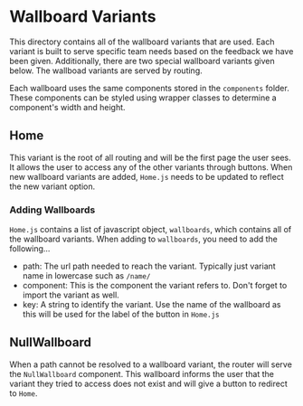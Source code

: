 # Wallboard Variants
This directory contains all of the wallboard variants that are used. Each variant is built to serve specific team needs based on the feedback we have been given. Additionally, there are two special wallboard variants given below. The wallboad variants are served by routing.

Each wallboard uses the same components stored in the `components` folder.  These components can be styled using wrapper classes to determine a component's width and height.

## Home
This variant is the root of all routing and will be the first page the user sees. It allows the user to access any of the other variants through buttons. When new wallboard variants are added, `Home.js` needs to be updated to reflect the new variant option.

### Adding Wallboards
`Home.js` contains a list of javascript object, `wallboards`, which contains all of the wallboard variants. When adding to `wallboards`, you need to add the following...
  * path: The url path needed to reach the variant. Typically just variant name in lowercase such as `/name/`
  * component: This is the component the variant refers to. Don't forget to import the variant as well.
  * key: A string to identify the variant. Use the name of the wallboard as this will be used for the label of the button in `Home.js`
  
  ## NullWallboard
  When a path cannot be resolved to a wallboard variant, the router will serve the `NullWallboard` component. This wallboard informs the user that the variant they tried to access does not exist and will give a button to redirect to `Home`.
